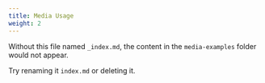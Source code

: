 ```yaml
---
title: Media Usage
weight: 2
---
```


Without this file named `_index.md`, the content in the `media-examples` folder would not appear.

Try renaming it `index.md` or deleting it.